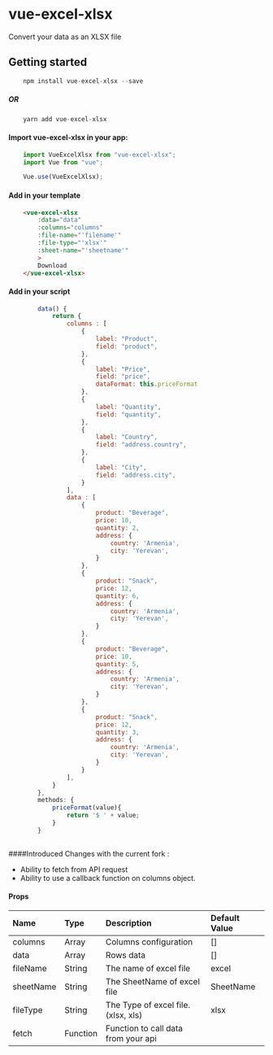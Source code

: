 # vue-excel-xlsx

Convert your data as an XLSX file

## Getting started

``` javascript
    npm install vue-excel-xlsx --save
```

##### OR

``` javascript
    yarn add vue-excel-xlsx
```

#### Import vue-excel-xlsx in your app:

``` javascript
    import VueExcelXlsx from "vue-excel-xlsx";
    import Vue from "vue";

    Vue.use(VueExcelXlsx);
```

#### Add in your template
``` html
    <vue-excel-xlsx
        :data="data"
        :columns="columns"
        :file-name="'filename'"
        :file-type="'xlsx'"
        :sheet-name="'sheetname'"
        >
        Download
    </vue-excel-xlsx>
```

#### Add in your script
``` javascript
        data() {
            return {
                columns : [
                    {
                        label: "Product",
                        field: "product",
                    },
                    {
                        label: "Price",
                        field: "price",
                        dataFormat: this.priceFormat
                    },
                    {
                        label: "Quantity",
                        field: "quantity",
                    },
                    {
                        label: "Country",
                        field: "address.country",
                    },
                    {
                        label: "City",
                        field: "address.city",
                    }
                ],
                data : [
                    {
                        product: "Beverage",
                        price: 10,
                        quantity: 2,
                        address: {
                            country: 'Armenia',
                            city: 'Yerevan',
                        }
                    },
                    {
                        product: "Snack",
                        price: 12,
                        quantity: 6,
                        address: {
                            country: 'Armenia',
                            city: 'Yerevan',
                        }
                    },
                    {
                        product: "Beverage",
                        price: 10,
                        quantity: 5,
                        address: {
                            country: 'Armenia',
                            city: 'Yerevan',
                        }
                    },
                    {
                        product: "Snack",
                        price: 12,
                        quantity: 3,
                        address: {
                            country: 'Armenia',
                            city: 'Yerevan',
                        }
                    }
                ],
            }
        },
        methods: {
            priceFormat(value){
                return '$ ' + value;
            }
        }
        
```
####Introduced Changes with the current fork :
 - Ability to fetch from API request
 - Ability to use a callback function on columns object.

#### Props

| Name      | Type  | Description | Default Value|
| :------------ |:--------------- | :-----|:-----|
| columns       | Array           | Columns configuration |[] |
| data          | Array           | Rows data   |[]   |
| fileName      | String          | The name of excel file    |excel |
| sheetName     | String          | The SheetName of excel file    |SheetName    |
| fileType      | String          | The Type of excel file. (xlsx, xls)     |xlsx    |
| fetch         | Function        | Function to call data from your api     |   |
